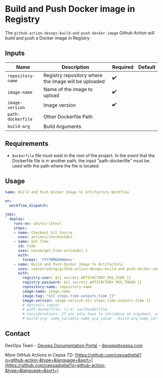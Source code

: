# Build and Push Docker image in Registry

The `github-action-devops-build-and-push-docker-image` Github Action will build and push a Docker image in Registry
## Inputs

| Name | Description | Required |Default |
| --- | --- | --- | --- |
| `repository-name` | Registry repository where the image will be uploaded | :heavy_check_mark: | |
| `image-name` | Name of the image to upload | :heavy_check_mark: | |
| `image-version` | Image version | :heavy_check_mark: | |
| `path-dockerfile` | Other Dockerfile Path |  | |
| `build-arg` | Build Arguments |  | |

## Requirements

* `Dockerfile` file must exist in the root of the project. In the event that the Dockerfile file is in another path, the input "path-dockerfile" must be used with the path where the file is located.

## Usage

```yaml  
name: Build and Push Docker Image to Artifactory Workflow

on:
  workflow_dispatch:

jobs:
  deploy:
    runs-on: ubuntu-latest
    steps:
    - name: Checkout Git Source
      uses: actions/checkout@v2
    - name: Get Time
      id: time
      uses: nanzm/get-time-action@v1.1
      with:
        format: 'YYYYMMDDHHmmss'
    - name: Build and Push Docker Image to Artifactory
      uses: cepsatrading/github-action-devops-build-and-push-docker-image@master
      with:
        registry-user: ${{ secrets.ARTIFACTORY_REG_USER }}
        registry-password: ${{ secrets.ARTIFACTORY_REG_TOKEN }}
        repository-name: repository-name
        image-name: image-name
        image-tag: "${{ steps.time.outputs.time }}"
        image-version: image-version-${{ steps.time.outputs.time }}
        # Optinals inputs
        # path-dockerfile: (i.e) iac/Dockerfile
        # Considerations: If you only have to introduce an argument, you only have to put the argument. In case there are more arguments, you must include "--build-arg" before each argument.
        # build-arg: some_variable_name_a=a_value --build-arg some_variable_name_b=b_value
```

## Contact

DevOps Team - [Devops Documentation Portal](https://doc.devops.cepsacorp.com/) - devops@cepsa.com

More GitHub Actions in Cepsa TD: [https://github.com/cepsadigital?q=github-action-&type=&language=&sort=](https://github.com/cepsadigital?q=github-action-&type=&language=&sort=)
